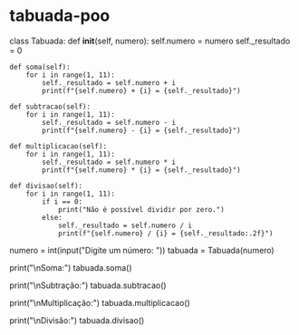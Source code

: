 # tabuada-poo

class Tabuada:
    def __init__(self, numero):
        self.numero = numero
        self._resultado = 0

    def soma(self):
        for i in range(1, 11):
            self._resultado = self.numero + i
            print(f"{self.numero} + {i} = {self._resultado}")

    def subtracao(self):
        for i in range(1, 11):
            self._resultado = self.numero - i
            print(f"{self.numero} - {i} = {self._resultado}")

    def multiplicacao(self):
        for i in range(1, 11):
            self._resultado = self.numero * i
            print(f"{self.numero} * {i} = {self._resultado}")

    def divisao(self):
        for i in range(1, 11):
            if i == 0:
                print("Não é possível dividir por zero.")
            else:
                self._resultado = self.numero / i
                print(f"{self.numero} / {i} = {self._resultado:.2f}")

numero = int(input("Digite um número: "))
tabuada = Tabuada(numero)

print("\nSoma:")
tabuada.soma()

print("\nSubtração:")
tabuada.subtracao()

print("\nMultiplicação:")
tabuada.multiplicacao()

print("\nDivisão:")
tabuada.divisao()
